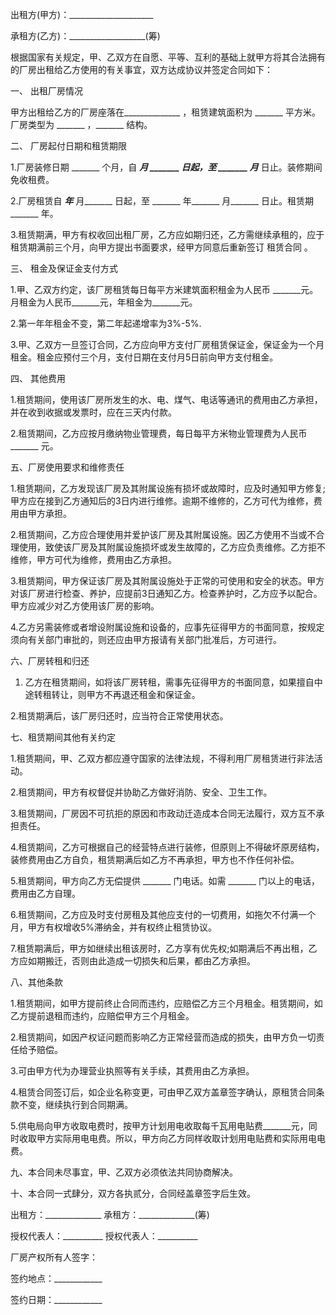 
 


出租方(甲方)：_____________________


承租方(乙方)：___________________(筹)


根据国家有关规定，甲、乙双方在自愿、平等、互利的基础上就甲方将其合法拥有的厂房出租给乙方使用的有关事宜，双方达成协议并签定合同如下：


一、 出租厂房情况


甲方出租给乙方的厂房座落在______________ ，租赁建筑面积为 _______ 平方米。厂房类型为 _______ ，_______ 结构。


二、 厂房起付日期和租赁期限


1.厂房装修日期 _______ 个月，自 _______月 _______ 日起，至 _______ 月_______ 日止。装修期间免收租费。


2.厂房租赁自 _______年_______ 月_______ 日起，至 _______ 年_______ 月_______ 日止。租赁期_______ 年。


3.租赁期满，甲方有权收回出租厂房，乙方应如期归还，乙方需继续承租的，应于租赁期满前三个月，向甲方提出书面要求，经甲方同意后重新签订
租赁合同
。


三、 租金及保证金支付方式


1.甲、乙双方约定，该厂房租赁每日每平方米建筑面积租金为人民币 _______元。月租金为人民币_______元，年租金为_______元。


2.第一年年租金不变，第二年起递增率为3%-5%.


3.甲、乙双方一旦签订合同，乙方应向甲方支付厂房租赁保证金，保证金为一个月租金。租金应预付三个月，支付日期在支付月5日前向甲方支付租金。


四、 其他费用


1.租赁期间，使用该厂房所发生的水、电、煤气、电话等通讯的费用由乙方承担，并在收到收据或发票时，应在三天内付款。


2.租赁期间，乙方应按月缴纳物业管理费，每日每平方米物业管理费为人民币　_______ 元。


五、厂房使用要求和维修责任


1.租赁期间，乙方发现该厂房及其附属设施有损坏或故障时，应及时通知甲方修复;甲方应在接到乙方通知后的3日内进行维修。逾期不维修的，乙方可代为维修，费用由甲方承担。


2.租赁期间，乙方应合理使用并爱护该厂房及其附属设施。因乙方使用不当或不合理使用，致使该厂房及其附属设施损坏或发生故障的，乙方应负责维修。乙方拒不维修，甲方可代为维修，费用由乙方承担。


3.租赁期间，甲方保证该厂房及其附属设施处于正常的可使用和安全的状态。甲方对该厂房进行检查、养护，应提前3日通知乙方。检查养护时，乙方应予以配合。甲方应减少对乙方使用该厂房的影响。


4.乙方另需装修或者增设附属设施和设备的，应事先征得甲方的书面同意，按规定须向有关部门审批的，则还应由甲方报请有关部门批准后，方可进行。


六、厂房转租和归还


1. 乙方在租赁期间，如将该厂房转租，需事先征得甲方的书面同意，如果擅自中途转租转让，则甲方不再退还租金和保证金。


2.租赁期满后，该厂房归还时，应当符合正常使用状态。


七、租赁期间其他有关约定


1.租赁期间，甲、乙双方都应遵守国家的法律法规，不得利用厂房租赁进行非法活动。


2.租赁期间，甲方有权督促并协助乙方做好消防、安全、卫生工作。


3.租赁期间，厂房因不可抗拒的原因和市政动迁造成本合同无法履行，双方互不承担责任。


4.租赁期间，乙方可根据自己的经营特点进行装修，但原则上不得破坏原房结构，装修费用由乙方自负，租赁期满后如乙方不再承担，甲方也不作任何补偿。


5.租赁期间，甲方向乙方无偿提供 _______ 门电话。如需 _______ 门以上的电话，费用由乙方自理。


6.租赁期间，乙方应及时支付房租及其他应支付的一切费用，如拖欠不付满一个月，甲方有权增收5%滞纳金，并有权终止租赁协议。


7.租赁期满后，甲方如继续出租该房时，乙方享有优先权;如期满后不再出租，乙方应如期搬迁，否则由此造成一切损失和后果，都由乙方承担。


八、其他条款


1.租赁期间，如甲方提前终止合同而违约，应赔偿乙方三个月租金。租赁期间，如乙方提前退租而违约，应赔偿甲方三个月租金。


2.租赁期间，如因产权证问题而影响乙方正常经营而造成的损失，由甲方负一切责任给予赔偿。


3.可由甲方代为办理营业执照等有关手续，其费用由乙方承担。


4.租赁合同签订后，如企业名称变更，可由甲乙双方盖章签字确认，原租赁合同条款不变，继续执行到合同期满。


5.供电局向甲方收取电费时，按甲方计划用电收取每千瓦用电贴费_______元，同时收取甲方实际用电电费。所以，甲方向乙方同样收取计划用电贴费和实际用电电费。


九、本合同未尽事宜，甲、乙双方必须依法共同协商解决。


十、本合同一式肆分，双方各执贰分，合同经盖章签字后生效。


出租方：______________ 承租方：______________(筹)


授权代表人：__________ 授权代表人：__________


厂房产权所有人签字：


签约地点：____________


签约日期：____________
 


 

 
 
 
 
 
  


  
 

  


  


  
 
 
 
 

